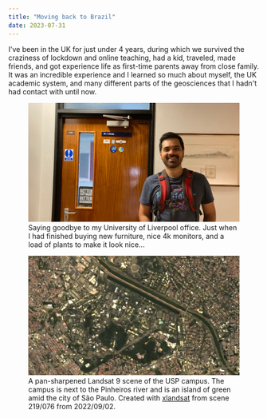 ```yaml
---
title: "Moving back to Brazil"
date: 2023-07-31
---
```


I've been in the UK for just under 4 years, during which we survived the
craziness of lockdown and online teaching, had a kid, traveled, made friends,
and got experience life as first-time parents away from close family.
It was an incredible experience and I learned so much about myself, the UK
academic system, and many different parts of the geosciences that I hadn't had
contact with until now.


<figure>
<img src="../images/liverpool-office-door-2023.jpg" alt="Photo of me smiling in front of my office door at the University of Liverpool. The door has 5 stickers and a name plate reading 'Dr L Uieda'.">
<figcaption>
Saying goodbye to my University of Liverpool office.
Just when I had finished buying new furniture, nice 4k monitors, and a load of
plants to make it look nice...
</figcaption>
</figure>

<figure>
<img src="../images/usp-landsat.jpg" alt="Satellite image of the USP campus with a lot of green areas and a river running next to it.">
<figcaption>
A pan-sharpened Landsat 9 scene of the USP campus. The campus is next to the
Pinheiros river and is an island of green amid the city of São Paulo.
Created with
<a href="https://www.compgeolab.org/xlandsat">xlandsat</a>
from scene 219/076 from 2022/09/02.
</figcaption>
</figure>

